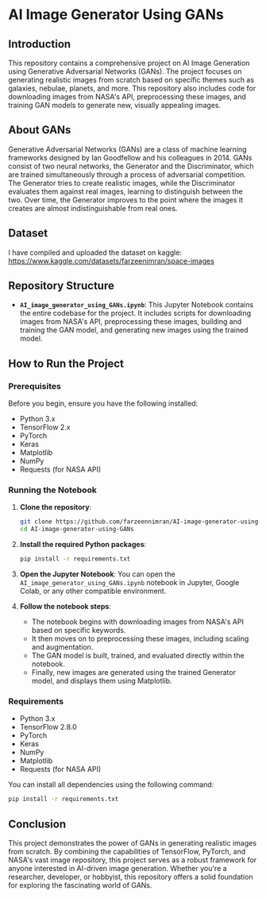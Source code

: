 # AI Image Generator Using GANs

## Introduction

This repository contains a comprehensive project on AI Image Generation using Generative Adversarial Networks (GANs). The project focuses on generating realistic images from scratch based on specific themes such as galaxies, nebulae, planets, and more. This repository also includes code for downloading images from NASA's API, preprocessing these images, and training GAN models to generate new, visually appealing images.

## About GANs

Generative Adversarial Networks (GANs) are a class of machine learning frameworks designed by Ian Goodfellow and his colleagues in 2014. GANs consist of two neural networks, the Generator and the Discriminator, which are trained simultaneously through a process of adversarial competition. The Generator tries to create realistic images, while the Discriminator evaluates them against real images, learning to distinguish between the two. Over time, the Generator improves to the point where the images it creates are almost indistinguishable from real ones.

## Dataset
I have compiled and uploaded the dataset on kaggle: https://www.kaggle.com/datasets/farzeenimran/space-images

## Repository Structure

- **`AI_image_generator_using_GANs.ipynb`**: This Jupyter Notebook contains the entire codebase for the project. It includes scripts for downloading images from NASA's API, preprocessing these images, building and training the GAN model, and generating new images using the trained model.

## How to Run the Project

### Prerequisites

Before you begin, ensure you have the following installed:

- Python 3.x
- TensorFlow 2.x
- PyTorch
- Keras
- Matplotlib
- NumPy
- Requests (for NASA API)

### Running the Notebook

1. **Clone the repository**:
   ```bash
   git clone https://github.com/farzeennimran/AI-image-generator-using-GANs.git
   cd AI-image-generator-using-GANs
   ```

2. **Install the required Python packages**:
   ```bash
   pip install -r requirements.txt
   ```

3. **Open the Jupyter Notebook**:
   You can open the `AI_image_generator_using_GANs.ipynb` notebook in Jupyter, Google Colab, or any other compatible environment.

4. **Follow the notebook steps**:
   - The notebook begins with downloading images from NASA's API based on specific keywords.
   - It then moves on to preprocessing these images, including scaling and augmentation.
   - The GAN model is built, trained, and evaluated directly within the notebook.
   - Finally, new images are generated using the trained Generator model, and displays them using Matplotlib.

### Requirements

- Python 3.x
- TensorFlow 2.8.0
- PyTorch
- Keras
- NumPy
- Matplotlib
- Requests (for NASA API)

You can install all dependencies using the following command:

```bash
pip install -r requirements.txt
```

## Conclusion

This project demonstrates the power of GANs in generating realistic images from scratch. By combining the capabilities of TensorFlow, PyTorch, and NASA's vast image repository, this project serves as a robust framework for anyone interested in AI-driven image generation. Whether you're a researcher, developer, or hobbyist, this repository offers a solid foundation for exploring the fascinating world of GANs.
